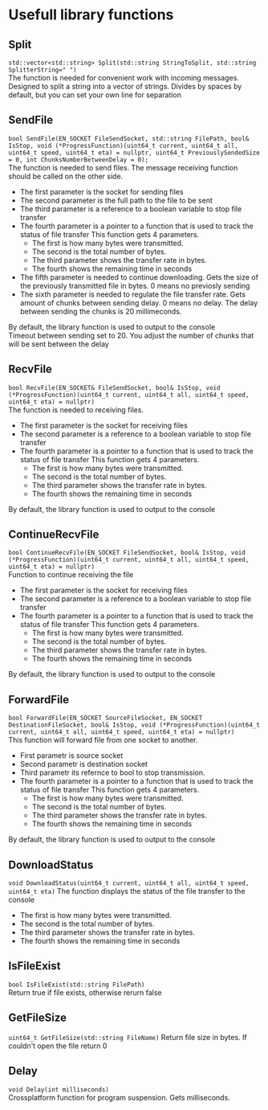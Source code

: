 # Usefull library functions

## Split  
`std::vector<std::string> Split(std::string StringToSplit, std::string SplitterString=" ")`  
The function is needed for convenient work with incoming messages. 
Designed to split a string into a vector of strings. 
Divides by spaces by default, but you can set your own line for separation

## SendFile  
`bool SendFile(EN_SOCKET FileSendSocket, std::string FilePath, bool& IsStop, void (*ProgressFunction)(uint64_t current, uint64_t all, uint64_t speed, uint64_t eta) = nullptr, uint64_t PreviouslySendedSize = 0, int ChunksNumberBetweenDelay = 0);`    
The function is needed to send files. The message receiving function should be called on the other side.  
* The first parameter is the socket for sending files  
* The second parameter is the full path to the file to be sent  
* The third parameter is a reference to a boolean variable to stop file transfer  
* The fourth parameter is a pointer to a function that is used to track the status of file transfer This function gets 4 parameters.  
	* The first is how many bytes were transmitted.  
	* The second is the total number of bytes.  
	* The third parameter shows the transfer rate in bytes.  
	* The fourth shows the remaining time in seconds  
* The fifth parameter is needed to continue downloading. Gets the size of the previously transmitted file in bytes. 0 means no previosly sending
* The sixth parameter is needed to regulate the file transfer rate. Gets amount of chunks between sending delay. 0 means no delay. The delay between sending the chunks is 20 millimeconds.

By default, the library function is used to output to the console  
Timeout between sending set to 20. You adjust the number of chunks that will be sent between the delay

## RecvFile  
`bool RecvFile(EN_SOCKET& FileSendSocket, bool& IsStop, void (*ProgressFunction)(uint64_t current, uint64_t all, uint64_t speed, uint64_t eta) = nullptr)`    
The function is needed to receiving files.  
* The first parameter is the socket for receiving files  
* The second parameter is a reference to a boolean variable to stop file transfer 
* The fourth parameter is a pointer to a function that is used to track the status of file transfer This function gets 4 parameters.  
	* The first is how many bytes were transmitted.  
	* The second is the total number of bytes.  
	* The third parameter shows the transfer rate in bytes.  
	* The fourth shows the remaining time in seconds  


By default, the library function is used to output to the console

## ContinueRecvFile  
`bool ContinueRecvFile(EN_SOCKET FileSendSocket, bool& IsStop, void (*ProgressFunction)(uint64_t current, uint64_t all, uint64_t speed, uint64_t eta) = nullptr)`  
Function to continue receiving the file
* The first parameter is the socket for receiving files  
* The second parameter is a reference to a boolean variable to stop file transfer 
* The fourth parameter is a pointer to a function that is used to track the status of file transfer This function gets 4 parameters.  
	* The first is how many bytes were transmitted.  
	* The second is the total number of bytes.  
	* The third parameter shows the transfer rate in bytes.  
	* The fourth shows the remaining time in seconds  

By default, the library function is used to output to the console  

## ForwardFile  
`bool ForwardFile(EN_SOCKET SourceFileSocket, EN_SOCKET DestinationFileSocket, bool& IsStop, void (*ProgressFunction)(uint64_t current, uint64_t all, uint64_t speed, uint64_t eta) = nullptr)`  
This function will forward file from one socket to another.  
* First parametr is source socket
* Second parametr is destination socket
* Third parametr its refernce to bool to stop transmission. 
* The fourth parameter is a pointer to a function that is used to track the status of file transfer This function gets 4 parameters.  
	* The first is how many bytes were transmitted.  
	* The second is the total number of bytes.  
	* The third parameter shows the transfer rate in bytes.  
	* The fourth shows the remaining time in seconds  

By default, the library function is used to output to the console  

## DownloadStatus  
`void DownloadStatus(uint64_t current, uint64_t all, uint64_t speed, uint64_t eta)`
The function displays the status of the file transfer to the console
* The first is how many bytes were transmitted.  
* The second is the total number of bytes.  
* The third parameter shows the transfer rate in bytes.  
* The fourth shows the remaining time in seconds  

## IsFileExist  
`bool IsFileExist(std::string FilePath)`  
Return true if file exists, otherwise rerurn false

## GetFileSize  
`uint64_t GetFileSize(std::string FileName)`
Return file size in bytes. If couldn't open the file return 0
	
## Delay
`void Delay(int milliseconds)`  
Crossplatform function for program suspension. Gets milliseconds. 